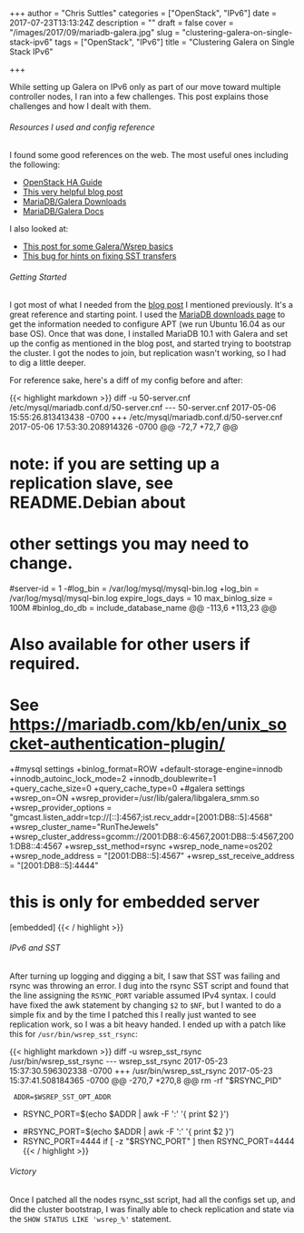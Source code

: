 +++
author = "Chris Suttles"
categories = ["OpenStack", "IPv6"]
date = 2017-07-23T13:13:24Z
description = ""
draft = false
cover = "/images/2017/09/mariadb-galera.jpg"
slug = "clustering-galera-on-single-stack-ipv6"
tags = ["OpenStack", "IPv6"]
title = "Clustering Galera on Single Stack IPv6"

+++


While setting up Galera on IPv6 only as part of our move toward multiple controller nodes, I ran into a few challenges. This post explains those challenges and how I dealt with them.

###### Resources I used and config reference

I found some good references on the web. The most useful ones including the following:

* [OpenStack HA Guide](https://docs.openstack.org/ha-guide/shared-database-manage.html)
* [This very helpful blog post](https://blog.widodh.nl/2016/02/mariadb-galera-cluster-on-ipv6/)
* [MariaDB/Galera Downloads](https://downloads.mariadb.org/mariadb-galera/)
* [MariaDB/Galera Docs](https://mariadb.com/kb/en/mariadb/getting-started-with-mariadb-galera-cluster/)

I also looked at:

* [This post for some Galera/Wsrep basics](https://www.globo.tech/learning-center/install-galera-ubuntu-16/)
* [This bug for hints on fixing SST transfers](https://bugs.launchpad.net/galera/+bug/1130595)

###### Getting Started

I got most of what I needed from the [blog post](https://blog.widodh.nl/2016/02/mariadb-galera-cluster-on-ipv6/) I mentioned previously. It's a great reference and starting point. I used the [MariaDB downloads page](https://downloads.mariadb.org/mariadb-galera/) to get the information needed to configure APT (we run Ubuntu 16.04 as our base OS). Once that was done, I installed MariaDB 10.1 with Galera and set up the config as mentioned in the blog post, and started trying to bootstrap the cluster. I got the nodes to join, but replication wasn't working, so I had to dig a little deeper.

For reference sake, here's a diff of my config before and after:

{{< highlight markdown >}}
diff -u 50-server.cnf /etc/mysql/mariadb.conf.d/50-server.cnf
--- 50-server.cnf       2017-05-06 15:55:26.813413438 -0700
+++ /etc/mysql/mariadb.conf.d/50-server.cnf     2017-05-06 17:53:30.208914326 -0700
@@ -72,7 +72,7 @@
 # note: if you are setting up a replication slave, see README.Debian about
 #       other settings you may need to change.
 #server-id             = 1
-#log_bin                       = /var/log/mysql/mysql-bin.log
+log_bin                        = /var/log/mysql/mysql-bin.log
 expire_logs_days       = 10
 max_binlog_size   = 100M
 #binlog_do_db          = include_database_name
@@ -113,6 +113,23 @@
 #
 # Also available for other users if required.
 # See https://mariadb.com/kb/en/unix_socket-authentication-plugin/
+#mysql settings
+binlog_format=ROW
+default-storage-engine=innodb
+innodb_autoinc_lock_mode=2
+innodb_doublewrite=1
+query_cache_size=0
+query_cache_type=0
+#galera settings
+wsrep_on=ON
+wsrep_provider=/usr/lib/galera/libgalera_smm.so
+wsrep_provider_options = "gmcast.listen_addr=tcp://[::]:4567;ist.recv_addr=[2001:DB8::5]:4568"
+wsrep_cluster_name="RunTheJewels"
+wsrep_cluster_address=gcomm://2001:DB8::6:4567,2001:DB8::5:4567,2001:DB8::4:4567
+wsrep_sst_method=rsync
+wsrep_node_name=os202
+wsrep_node_address = "[2001:DB8::5]:4567"
+wsrep_sst_receive_address = "[2001:DB8::5]:4444"

 # this is only for embedded server
 [embedded]
{{< / highlight >}}

###### IPv6 and SST

After turning up logging and digging a bit, I saw that SST was failing and rsync was throwing an error. I dug into the rsync SST script and found that the line assigning the `RSYNC_PORT` variable assumed IPv4 syntax. I could have fixed the awk statement by changing `$2` to `$NF`, but I wanted to do a simple fix and by the time I patched this I really just wanted to see replication work, so I was a bit heavy handed. I ended up with a patch like this for `/usr/bin/wsrep_sst_rsync`:

{{< highlight markdown >}}
diff -u wsrep_sst_rsync /usr/bin/wsrep_sst_rsync
--- wsrep_sst_rsync     2017-05-23 15:37:30.596302338 -0700
+++ /usr/bin/wsrep_sst_rsync    2017-05-23 15:37:41.508184365 -0700
@@ -270,7 +270,8 @@
     rm -rf "$RSYNC_PID"

     ADDR=$WSREP_SST_OPT_ADDR
-    RSYNC_PORT=$(echo $ADDR | awk -F ':' '{ print $2 }')
+    #RSYNC_PORT=$(echo $ADDR | awk -F ':' '{ print $2 }')
+    RSYNC_PORT=4444
     if [ -z "$RSYNC_PORT" ]
     then
         RSYNC_PORT=4444
{{< / highlight >}}

###### Victory

Once I patched all the nodes rsync_sst script, had all the configs set up, and did the cluster bootstrap, I was finally able to check replication and state via the `SHOW STATUS LIKE 'wsrep_%'` statement.


